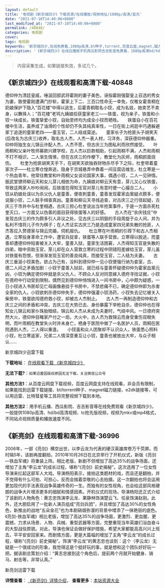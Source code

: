 ```yaml
---
layout: default
title: '电视剧《新京城四少》下载资源/在线播放/视频地址/1080p/高清/蓝光'
date: "2021-07-10T14:40:06+0800"
last_modified_at: "2021-07-10T14:40:06+0800"
permalink: /40848/
categories: 电视剧
cover:
tags: 电视剧
keywords: '新京城四少,在线免费看,1080p高清,bt种子,torrent,百度云盘,magnet,磁力链,迅雷下载资源'
description: '《新京城四少》在线云播放手机西瓜影院吉吉影音免费看，1080p高清bd/hd未删减完整版和tc抢先枪版，mkv/mp4格式，附带bt/torrent种子、magnet/磁力链、百度云盘、网盘资源迅雷下载链接'
---
```


>内容采集生成，如果链接失效，多试几个。


## 《新京城四少》在线观看和高清下载-40848

德仰仲为清廷皇戚，唾涎回部武将霍刚的妻子美色，诬指霍刚强娶皇上召选的秀女为妻，致使霍刚遭满门抄斩，霍家上下二、三百口性命无一幸免，仅稚女霍青桐在奶娘保护下隐入&ldquo;百花楼&rdquo;中得以逃生，后霍青桐取名小钗，成为名妓，她卖艺不卖身，以舞择人；&ldquo;百花楼&rdquo;老鸨九姨娘拾获童家老三——铁蛋，视为亲子，铁蛋和小钗一块成长，铁蛋挚爱小钗，自始至终均为成全小钗而牺牲。</div>　　铁蛋自小在百花楼中生活，虽养成了油滑的个性却仍不失其纯真率性，一日在街上闲逛中巧遇躲避家丁追逐的童家老四——童玉官，二人结成莫逆。</div>　　童家长子为抢匪头子胡笑天(后改名为古庆三)收养，取名古人杰，人杰一表人材，习洋务，深获德仰仲器重。仰仲将独生女儿锦云许配人杰，人杰不愿，但古庆三为图私利而欣然接受。</div>　　叶雨桐和父亲叶牧师募款兴建学校，古人杰以巨款相助，引起雨桐不满，人杰和雨桐不打不相识，二人渐生情愫，但在古庆三的作梗下，教堂化为灰烬，雨桐颜面烧伤。</div>　　杜奎为抢匪胡笑天手下，在胡笑天欲独吞财物杀尽手下之际，杜奎带着童家次子——杜立寒仓惶奔逃，隐身于京城巷弄中靠着一间豆腐店维生，杜立寒是一个热血青年，他常往教堂和叶雨桐父女谈论国家大事，偶遇小钗，二人一见钟情。</div>　　振武堂镖师柳云天和女儿芽儿相依为命，九姨娘对柳云天有意，芽儿又心仪铁蛋，导致这两家人吵吵闹闹，后铁蛋在得知玉官对芽儿有意时便一心撮合二人。</div>　　小钗从奶娘处误以为杀父仇人是童善，便夜刺童善，童善发现霍家血案疑点颇多，便说服小钗，二人联手缉查真凶。童善和柳云天寻线追查，对古庆三之行径起疑，古庆三于市井中与杜奎相遇，古庆三担心杜奎说出当年抢案事件，于是一方面杀死杜奎灭口，一方面又以伪善的面目获得铁蛋等人的好感。</div>　　古人杰在“余庆钱庄”中发现古庆三的作为颇多引人非议之处，见古庆三以阴狠的手段周旋于众人间，并为私利不惜将儿子作为棋子；在人杰证实古庆三乃是造成童家四兄弟失散的抢匪，人杰答应入赘德家与锦云完婚，伺机报仇。</div>　　杜立寒在叶雨桐的引荐下和古人杰相遇，立寒投身革命工作中，遭官兵捉拿，铁蛋等人联手营救，立寒得以脱逃，而童善却遭德仰仲陷害被关入大牢，童善入狱，童家生活困窘，人杰得知玉官是失散的四弟，暗中资助玉官，芽儿却在众人营救立寒的过程中阴错阳差嫁给玉官，芽儿虽对铁蛋有怨恨，但渐渐发现玉官的善良纯真，而接受玉官，二人结为夫妻。</div>　　古庆三垂涎小钗美色，欲占为己有，没料到德仰仲一见小钗便强行纳为妾室，古、 德二人间之矛盾加剧：小钗于童善入狱前，就已经与童善怀疑德仰仲为霍家血案元凶，小钗为确定德仰仲就是杀父仇人，不顾众人反对同意嫁入德府寻找证据，小钗在德府中行动受到限制，偶然见到德仰仲悄悄进入一间书房中，心中颇为疑惑，一日小钗进入书房却见亡母画像悬挂于书房中，不禁悲痛不已，确定德仰仲即为杀害全家的仇人。小钗欲刺杀德仰仲失手，德仰仲强灌小钗汤药，小钗失去记忆被关入柴房中，铁蛋欲闯德府救小钗，却被古人杰制止。</div>　　古人杰一再制造德仰仲和古庆三之间的矛盾和冲突，古庆三在大势已去、身份暴露下举枪自杀，德仰仲也在得知女儿锦云和家仆珠胎暗结，锦云和人杰从未成为夫妻时，气结中风。一日德府突然大火，德仰仲目睹家产付之一炬。大火中，古人杰为救锦云而身受重伤双眼失明，而叶雨桐在教堂失火时并未身亡，栖身于医院中做了一名医护人员，雨桐在医院遇到人杰，二人得以重逢。</div>　　小钗虽和众人团聚却不认识众人，铁蛋悉心照料小钗，杜立寒返家，兄弟二人情深意重互让小钗，童善也被放出大牢，与众子相认&hellip;…


新京城四少迅雷下载

**下载地址**： [在线观看下载 《新京城四少》](https://www.993dy.com//vod-detail-id-11486.html) 


**无法下载?**：`如果迅雷因版权原因无法下载，关注微信公众号 `

**其他方法1**：从百度云网盘下载视频，百度云网盘支持在线观看，非会员有限制，如果能找到迅雷下载链接、bt/torrent种子、magnet磁力链接、e2dk链接等，可以用迅雷、比特彗星等工具将完整视频下载到本地。

**其他方法2**：用手机云播、西瓜影院、吉吉影音等在线免费观看《新京城四少》，一般提供1080p高清、hd/bd高清视频、tc抢先版视频，视频为mkv或mp4格式，不同站点视频质量和播放速度不同。


## 《新亮剑》在线观看和高清下载-36996

2006年，一部《亮剑》横空出世，以李云龙为代表的硬汉英雄席卷万千荧屏。而时隔5年，该剧再度翻拍，2010年10月26日在北京举行了开机仪式，新版《亮剑—铁血军魂》将重装上阵。相比老版，新剧不但增加了高达35%的战争场面，还增加了主角“李云龙”的成长过程，堪称“《亮剑》前史揭秘”。这次选用了一位女性导演来扛起这部军人大戏。导演杨阳表示，接拍这类题材的戏，而且还是翻拍，并不觉得有什么可拍、可担心，反而会揣着崇敬的心去拍摄。这一次翻拍也将会运用更加现代的手法表现战争英雄传奇的一生。而独有的女性视角，也会给这部风格硬朗的战争大片增添更多的细腻和情感因素。开机仪式的现场，导演杨阳还正式介绍了该剧的人物角色：黄志忠饰演李云龙、果静林饰演楚云飞、任泉饰演赵刚。此外，还大胆启用了一批新人演员组成“亮剑兵团”，并且增加了高达30%的女性角色，新推出的战地“五朵金花”也为本剧硝烟弥漫的背景中增添了一抹艳丽的底色。《亮剑-铁血军魂》相比老版，增加了高达35%的战争场面，更激烈、更血腥、更震撼，力求从场景、人物、兵械、重型武器等方面，完整重现当年英雄们浴血奋斗的大型战役原貌。对此，导演也保证会做好保护措施，希望大家都能高高兴兴上班去，平平安安回家来。而剧情方面，更是大篇幅的增加了主角“李云龙”的成长过程，堪称“《亮剑》前史揭秘”。饰演“李云龙”的黄志忠也谈到：这个（李云龙）无疑是一个很成功的形象，我觉得这是个挺好玩的事，就是想和这个团队好好玩一把。据该剧总策划介绍：“黄志忠接到这个角色后，提前两个月就开始健身、骑马、射击等，非常认真。”


新亮剑迅雷下载

**详情查看**： [《新亮剑》详情介绍](/movie/36996/)， **查看更多**：[本站资源大全](/movie/t/all/)

